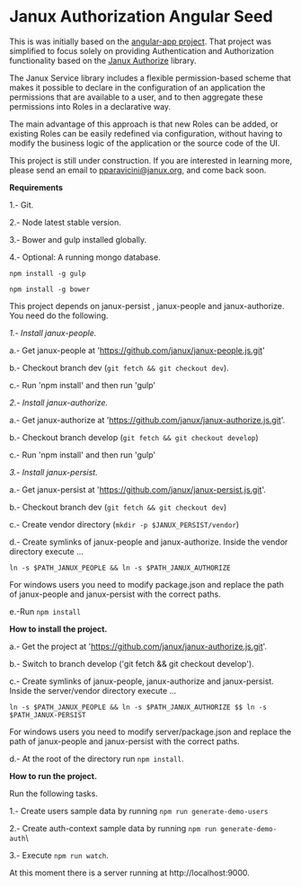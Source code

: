 # Janux Authorization Angular Seed

This is was initially based on the 
[angular-app project](https://github.com/angular-app/angular-app). That project was simplified to 
focus solely on providing Authentication and Authorization functionality based on the 
[Janux Authorize](https://github.com/janux/janux-authorize.js.git) library.

The Janux Service library includes a flexible permission-based scheme that makes it possible to
declare in the configuration of an application the permissions that are available to a user, and to
then aggregate these permissions into Roles in a declarative way.

The main advantage of this approach is that new Roles can be added, or existing Roles can be easily
redefined via configuration, without having to modify the business logic of the application or the
source code of the UI.

This project is still under construction.  If you are interested in learning more, please send an
email to pparavicini@janux.org, and come back soon.

**Requirements**

1.- Git.

2.- Node latest stable version.

3.- Bower and gulp installed globally.

4.- Optional: A running mongo database.

`npm install -g gulp`

`npm install -g bower`

This project depends on janux-persist , janux-people and janux-authorize. You need do the following.

*1.- Install janux-people.*

a.- Get janux-people at 'https://github.com/janux/janux-people.js.git'

b.- Checkout branch dev (`git fetch && git checkout dev`).

c.- Run 'npm install' and then run 'gulp'

*2.- Install janux-authorize.*

a.- Get janux-authorize at 'https://github.com/janux/janux-authorize.js.git'.

b.- Checkout branch develop (`git fetch && git checkout develop`)

c.- Run 'npm install' and then run 'gulp'

*3.- Install janux-persist.*

a.- Get janux-persist at 'https://github.com/janux/janux-persist.js.git'.

b.- Checkout branch dev (`git fetch && git checkout dev`)

c.- Create vendor directory (`mkdir -p $JANUX_PERSIST/vendor`)

d.- Create symlinks of janux-people and janux-authorize. Inside the vendor directory execute ...

`ln -s $PATH_JANUX_PEOPLE && ln -s $PATH_JANUX_AUTHORIZE`

For windows users you need to modify package.json and replace the path of janux-people and janux-persist with the correct paths.

e.-Run `npm install`

**How to install the project.**

a.- Get the project at 'https://github.com/janux/janux-authorize.js.git'.

b.- Switch to branch develop ('git fetch && git checkout develop').

c.-  Create symlinks of janux-people, janux-authorize and janux-persist. Inside the server/vendor directory execute ...

`ln -s $PATH_JANUX_PEOPLE && ln -s $PATH_JANUX_AUTHORIZE $$ ln -s $PATH_JANUX-PERSIST`

For windows users you need to modify server/package.json and replace the path of janux-people and janux-persist with the correct paths.

d.- At the root of the directory run `npm install`.

**How to run the project.**

Run the following tasks.

1.- Create users sample data by running `npm run generate-demo-users`

2.- Create auth-context sample data by running `npm run generate-demo-auth`\

3.- Execute `npm run watch`.

At this moment there is a server running at http://localhost:9000.
